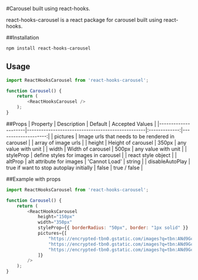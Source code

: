 #Carousel built using react-hooks.

react-hooks-carousel is a react package for carousel built using react-hooks.

##Installation

```bash
npm install react-hooks-carousel
```

## Usage

```javascript
import ReactHooksCarousel from 'react-hooks-carousel';

function Carousel() {
    return (
        <ReactHooksCarousel />
    );
}
```

##Props
| Property            | Description                                      |    Default    |     Accepted Values |
|---------------------|--------------------------------------------------|:-------------:|--------------------:|
| pictures            | Image urls that needs to be rendered in carousel |               | array of image urls |
| height              | Height of carousel                               |     350px     | any value with unit |
| width               | Width of carousel                                |     500px     | any value with unit |
| styleProp           | define styles for images in carousel             |               | react style object  |
| altProp             | alt attribute for images                         | 'Cannot Load' | string              |
| disableAutoPlay     | true if want to stop autoplay initially          | false         | true / false        |

##Example with props
```javascript
import ReactHooksCarousel from 'react-hooks-carousel';

function Carousel() {
    return (
        <ReactHooksCarousel 
            height="150px"
            width="350px"
            styleProp={{ borderRadius: "50px", border: "1px solid" }}
            pictures={[
                "https://encrypted-tbn0.gstatic.com/images?q=tbn:ANd9GcQKHdDcqk90c1t8gxqSJowecXCBt1Xx4hxbRbkgSG55snmAsdsFww",
                "https://encrypted-tbn0.gstatic.com/images?q=tbn:ANd9GcQGb8wtRT8-N0IcXnOyKIFhS7KXCLP4IEdxis8omLyuErz3kWnkbw",
                "https://encrypted-tbn0.gstatic.com/images?q=tbn:ANd9GcTCo6Itcx8wc4IsjusLxnkhAUAoLH8ceqzKwOBnicDJvk5epHcY"
            ]}
        />
    );
}
```